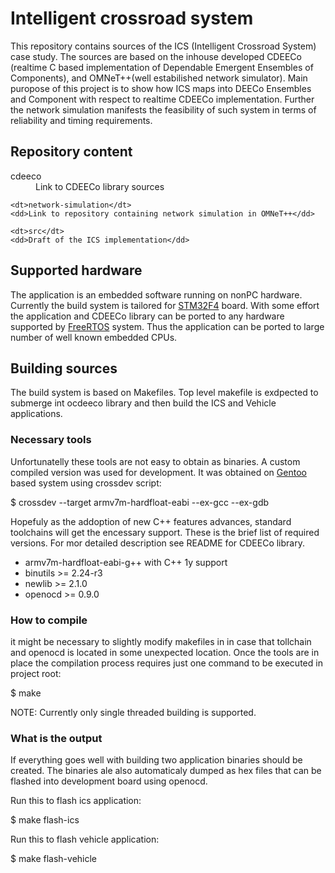 # Intelligent crossroad system

This repository contains sources of the ICS (Intelligent Crossroad System) case study. The sources are based on the inhouse developed CDEECo (realtime C based implementation of Dependable Emergent Ensembles of Components), and OMNeT++(well estabilished network simulator). Main puropose of this project is to show how ICS maps into DEECo Ensembles and Component with respect to realtime CDEECo implementation. Further the network simulation manifests the feasibility of such system in terms of reliability and timing requirements.

## Repository content

<dl>
    <dt>cdeeco</dt>
    <dd>Link to CDEECo library sources</dd>

    <dt>network-simulation</dt>
    <dd>Link to repository containing network simulation in OMNeT++</dd>
    
    <dt>src</dt>
    <dd>Draft of the ICS implementation</dd>    
</dl>

## Supported hardware

The application is an embedded software running on nonPC hardware. Currently the build system is tailored for [STM32F4](http://www.st.com/web/en/catalog/mmc/FM141/SC1169/SS1577?sc=stm32f4) board. With some effort the application and CDEECo library can be ported to any hardware supported by [FreeRTOS](http://www.freertos.org/) system. Thus the application can be ported to large number of well known embedded CPUs.

## Building sources

The build system is based on Makefiles. Top level makefile is exdpected to submerge int ocdeeco library and then build the ICS and Vehicle applications.

### Necessary tools
Unfortunatelly these tools are not easy to obtain as binaries. A custom compiled version was used for development. It was obtained on [Gentoo](https://www.gentoo.org/) based system using crossdev script:

$ crossdev --target armv7m-hardfloat-eabi --ex-gcc --ex-gdb

Hopefuly as the addoption of new C++ features advances, standard toolchains will get the encessary support. These is the brief list of required versions. For mor detailed description see README for CDEECo library.

- armv7m-hardfloat-eabi-g++ with C++ 1y support
- binutils >= 2.24-r3
- newlib >= 2.1.0
- openocd >= 0.9.0

### How to compile

it might be necessary to slightly modify makefiles in in case that tollchain and openocd is located in some unexpected location. Once the tools are in place the compilation process requires just one command to be executed in project root:

$ make

NOTE: Currently only single threaded building is supported.

### What is the output

If everything goes well with building two application binaries should be created. The binaries ale also automaticaly dumped as hex files that can be flashed into development board using openocd.

Run this to flash ics application:

$ make flash-ics

Run this to flash vehicle application:

$ make flash-vehicle